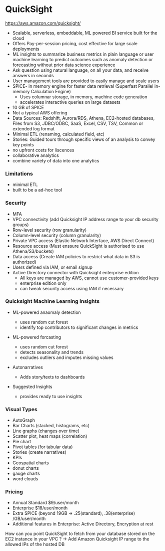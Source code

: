 # QuickSight
https://aws.amazon.com/quicksight/

- Scalable, serverless, embeddable, ML powered BI service built for the cloud
- Offers Pay-per-session pricing, cost effective for large scale deployments
- ML insights to summarize business metrics in plain language or user machine learning to predict outcomes such as anomaly detection or forecasting without prior data science experience
- Ask question using natural language, on all your data, and receive answers in seconds
- User management tools are provided to easily manage and scale users
- SPICE- in memory engine for faster data retrieval (Superfast Parallel in-memory Calculation Engine)
  - Uses columnar storage, in memory, machine code generation
  - accelerates interactive queries on large datasets
- 10 GB of SPICE    
- Not a typical AWS offering
- Data Sources: Redshift, Aurora/RDS, Athena, EC2-hosted databases, Files from S3, JDBC/ODBC, SaaS, Excel, CSV, TSV, Common or extended log format
- Minimal ETL (renaming, calculated field, etc)
- Stories: Guided tours through specific views of an analysis to convey key points
- no upfront costs for liscences
- collaborative analytics
- combine variety of data into one analytics

### Limitations
- minimal ETL
- built to be a ad-hoc tool

### Security
- MFA 
- VPC connectivity (add Quicksight IP address range to your db security groups)
- Row-level security (row granularity)
- Column-level security (column granularity)
- Private VPC access (Elastic Network Interface, AWS Direct Connect)
- Resource access (Must enssure QuickSight is authorised to use Athena/S3/buckets)
- Data access (Create IAM policies to restrict what data in S3 is authorized)
- Users defined via IAM, or email signup
- Active Directory connector with Quicksight enterprise edition
  - All keys are managed by AWS, cannot use customer-provided keys
  - enterprise edition only
  - can tweak security access using IAM if necessary

### Quicksight Machine Learning Insights
- ML-powered anaomaly detection
  - uses random cut forest
  - identify top contributors to significant changes in metrics

- ML-powered forcasting
  - uses random cut forest
  - detects seasonality and trends
  - excludes outliers and imputes missing values

- Autonarratives
  - Adds story/texts to dashboards

- Suggested Insights
  - provides ready to use insights
 
### Visual Types
- AutoGraph
- Bar Charts (stacked, histograms, etc)
- Line graphs (changes over time)
- Scatter plot, heat maps (correlation)
- Pie chart
- Pivot tables (for tabular data)
- Stories (create narratives)
- KPIs 
- Geospatial charts
- donut charts
- gauge charts 
- word clouds


### Pricing
- Annual Standard $9/user/month
- Enterprise $18/user/month
- Extra SPICE (beyond 19GB -> .25(standard), .38(enterprise) /GB/user/month
- Additional features in Enterprise: Active Directory, Encryption at rest

How can you point QuickSight to fetch from your database stored on the EC2 instance in your VPC ?
-> Add Amazon Quicksight IP range to the allowed IPs of the hosted DB

